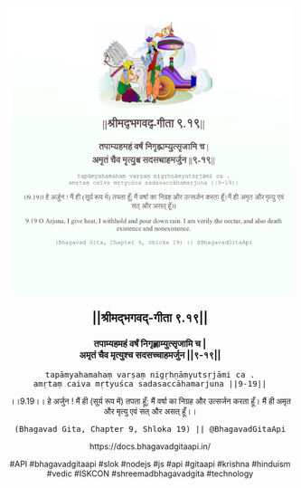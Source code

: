 <img src="../../asset/BG_9_19.png"/>
<center><h2>||श्रीमद्‍भगवद्‍-गीता ९.१९||</h2>
<h3>तपाम्यहमहं वर्षं निगृह्णाम्युत्सृजामि च |<br/>अमृतं चैव मृत्युश्च सदसच्चाहमर्जुन ||९-१९||</h3>
<pre>tapāmyahamahaṃ varṣaṃ nigṛhṇāmyutsṛjāmi ca .<br/>amṛtaṃ caiva mṛtyuśca sadasaccāhamarjuna ||9-19||</pre>
<p>।।9.19।। हे अर्जुन ! मैं ही (सूर्य रूप में) तपता हूँ; मैं वर्षा का निग्रह और उत्सर्जन करता हूँ। मैं ही अमृत और मृत्यु एवं सत् और असत् हूँ।।</p>
<pre>(Bhagavad Gita, Chapter 9, Shloka 19) || @BhagavadGitaApi</pre><p>https://docs.bhagavadgitaapi.in/</p><p>#API #bhagavadgitaapi #slok #nodejs #js #api #gitaapi #krishna #hinduism #vedic #ISKCON #shreemadbhagavadgita #technology</p></center>